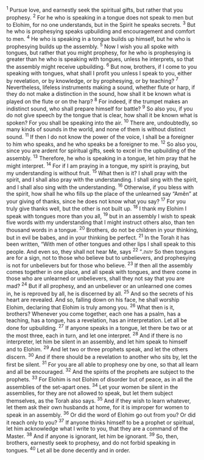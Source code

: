 <sup>1</sup> Pursue love, and earnestly seek the spiritual gifts, but rather that you prophesy.
<sup>2</sup> For he who is speaking in a tongue does not speak to men but to Elohim, for no one understands, but in the Spirit he speaks secrets.
<sup>3</sup> But he who is prophesying speaks upbuilding and encouragement and comfort to men.
<sup>4</sup> He who is speaking in a tongue builds up himself, but he who is prophesying builds up the assembly.
<sup>5</sup> Now I wish you all spoke with tongues, but rather that you might prophesy, for he who is prophesying is greater than he who is speaking with tongues, unless he interprets, so that the assembly might receive upbuilding.
<sup>6</sup> But now, brothers, if I come to you speaking with tongues, what shall I profit you unless I speak to you, either by revelation, or by knowledge, or by prophesying, or by teaching?
<sup>7</sup> Nevertheless, lifeless instruments making a sound, whether flute or harp, if they do not make a distinction in the sound, how shall it be known what is played on the flute or on the harp?
<sup>8</sup> For indeed, if the trumpet makes an indistinct sound, who shall prepare himself for battle?
<sup>9</sup> So also you, if you do not give speech by the tongue that is clear, how shall it be known what is spoken? For you shall be speaking into the air.
<sup>10</sup> There are, undoubtedly, so many kinds of sounds in the world, and none of them is without distinct sound.
<sup>11</sup> If then I do not know the power of the voice, I shall be a foreigner to him who speaks, and he who speaks be a foreigner to me.
<sup>12</sup> So also you, since you are ardent for spiritual gifts, seek to excel in the upbuilding of the assembly.
<sup>13</sup> Therefore, he who is speaking in a tongue, let him pray that he might interpret.
<sup>14</sup> For if I am praying in a tongue, my spirit is praying, but my understanding is without fruit.
<sup>15</sup> What then is it? I shall pray with the spirit, and I shall also pray with the understanding. I shall sing with the spirit, and I shall also sing with the understanding.
<sup>16</sup> Otherwise, if you bless with the spirit, how shall he who fills up the place of the unlearned say “Amĕn” at your giving of thanks, since he does not know what you say?
<sup>17</sup> For you truly give thanks well, but the other is not built up.
<sup>18</sup> I thank my Elohim I speak with tongues more than you all,
<sup>19</sup> but in an assembly I wish to speak five words with my understanding that I might instruct others also, than ten thousand words in a tongue.
<sup>20</sup> Brothers, do not be children in your thinking, but in evil be babes, and in your thinking be perfect.
<sup>21</sup> In the Torah it has been written, “With men of other tongues and other lips I shall speak to this people. And even so, they shall not hear Me, says יהוה.”
<sup>22</sup> So then tongues are for a sign, not to those who believe but to unbelievers, and prophesying is not for unbelievers but for those who believe.
<sup>23</sup> If then all the assembly comes together in one place, and all speak with tongues, and there come in those who are unlearned or unbelievers, shall they not say that you are mad?
<sup>24</sup> But if all prophesy, and an unbeliever or an unlearned one comes in, he is reproved by all, he is discerned by all.
<sup>25</sup> And so the secrets of his heart are revealed. And so, falling down on his face, he shall worship Elohim, declaring that Elohim is truly among you.
<sup>26</sup> What then is it, brothers? Whenever you come together, each one has a psalm, has a teaching, has a tongue, has a revelation, has an interpretation. Let all be done for upbuilding.
<sup>27</sup> If anyone speaks in a tongue, let there be two or at the most three, each in turn, and let one interpret.
<sup>28</sup> And if there is no interpreter, let him be silent in an assembly, and let him speak to himself and to Elohim.
<sup>29</sup> And let two or three prophets speak, and let the others discern.
<sup>30</sup> And if there should be a revelation to another who sits by, let the first be silent.
<sup>31</sup> For you are all able to prophesy one by one, so that all learn and all be encouraged.
<sup>32</sup> And the spirits of the prophets are subject to the prophets.
<sup>33</sup> For Elohim is not Elohim of disorder but of peace, as in all the assemblies of the set-apart ones.
<sup>34</sup> Let your women be silent in the assemblies, for they are not allowed to speak, but let them subject themselves, as the Torah also says.
<sup>35</sup> And if they wish to learn whatever, let them ask their own husbands at home, for it is improper for women to speak in an assembly.
<sup>36</sup> Or did the word of Elohim go out from you? Or did it reach only to you?
<sup>37</sup> If anyone thinks himself to be a prophet or spiritual, let him acknowledge what I write to you, that they are a command of the Master.
<sup>38</sup> And if anyone is ignorant, let him be ignorant.
<sup>39</sup> So, then, brothers, earnestly seek to prophesy, and do not forbid speaking in tongues.
<sup>40</sup> Let all be done decently and in order.
